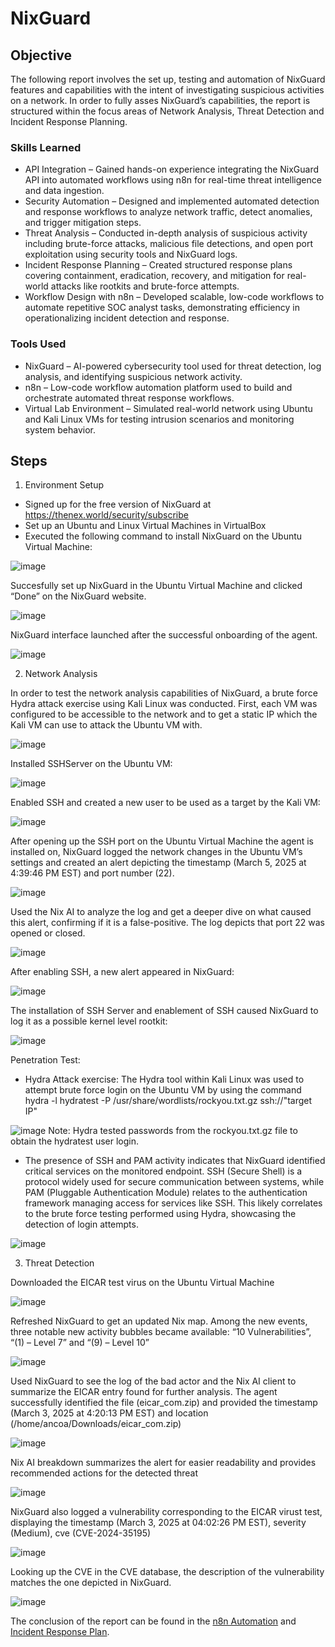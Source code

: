 # NixGuard

## Objective

The following report involves the set up, testing and automation of NixGuard features and capabilities with the intent of investigating suspicious activities on a network. In order to fully asses NixGuard’s capabilities, the report is structured within the focus areas of Network Analysis, Threat Detection and Incident Response Planning.

### Skills Learned

- API Integration – Gained hands-on experience integrating the NixGuard API into automated workflows using n8n for real-time threat intelligence and data ingestion.
- Security Automation – Designed and implemented automated detection and response workflows to analyze network traffic, detect anomalies, and trigger mitigation steps.
- Threat Analysis – Conducted in-depth analysis of suspicious activity including brute-force attacks, malicious file detections, and open port exploitation using security tools and NixGuard logs.
- Incident Response Planning – Created structured response plans covering containment, eradication, recovery, and mitigation for real-world attacks like rootkits and brute-force attempts.
- Workflow Design with n8n – Developed scalable, low-code workflows to automate repetitive SOC analyst tasks, demonstrating efficiency in operationalizing incident detection and response.

### Tools Used

- NixGuard – AI-powered cybersecurity tool used for threat detection, log analysis, and identifying suspicious network activity.
- n8n – Low-code workflow automation platform used to build and orchestrate automated threat response workflows.
- Virtual Lab Environment – Simulated real-world network using Ubuntu and Kali Linux VMs for testing intrusion scenarios and monitoring system behavior.

## Steps
1. Environment Setup
-	Signed up for the free version of NixGuard at https://thenex.world/security/subscribe
-	Set up an Ubuntu and Linux Virtual Machines in VirtualBox
-	Executed the following command to install NixGuard on the Ubuntu Virtual Machine:

![image](https://github.com/user-attachments/assets/984a5dd0-5e08-4db6-8b13-84f8b7c8f4a6)

Succesfully set up NixGuard in the Ubuntu Virtual Machine and clicked “Done” on the NixGuard website.

![image](https://github.com/user-attachments/assets/2a2b4870-a36b-4092-bf34-2692a9770076)

NixGuard interface launched after the successful onboarding of the agent.

![image](https://github.com/user-attachments/assets/0bf92f28-0e14-42ce-b74c-0f1f83b14ad9)

2. Network Analysis

In order to test the network analysis capabilities of NixGuard, a brute force Hydra attack exercise using Kali Linux was conducted. First, each VM was configured to be accessible to the network and to get a static IP which the Kali VM can use to attack the Ubuntu VM with.

![image](https://github.com/user-attachments/assets/e39593d6-d332-46da-bfdb-481e675ff6c6)

Installed SSHServer on the Ubuntu VM:

![image](https://github.com/user-attachments/assets/f7596f69-c94c-4c85-9e5f-c0fd58e6bf49)

Enabled SSH and created a new user to be used as a target by the Kali VM:

![image](https://github.com/user-attachments/assets/046a2b3c-36e7-47d0-b9e4-84df6fd2bec2)

After opening up the SSH port on the Ubuntu Virtual Machine the agent is installed on, NixGuard logged the network changes in the Ubuntu VM’s settings and created an alert depicting the timestamp (March 5, 2025 at 4:39:46 PM EST) and port number (22).

![image](https://github.com/user-attachments/assets/c8122044-3023-43a0-8934-c9ffe38e1361)

Used the Nix AI to analyze the log and get a deeper dive on what caused this alert, confirming if it is a false-positive. The log depicts that port 22 was opened or closed.

![image](https://github.com/user-attachments/assets/eb2b4997-591b-4c3a-affc-1a48e65f4271)

After enabling SSH, a new alert appeared in NixGuard:

![image](https://github.com/user-attachments/assets/152bf315-3e84-4ad4-9ad8-578277c8c894)

The installation of SSH Server and enablement of SSH caused NixGuard to log it as a possible kernel level rootkit:

![image](https://github.com/user-attachments/assets/a96862eb-a824-4c69-9438-3c3c6625ae7c)

Penetration Test:
-	Hydra Attack exercise: The Hydra tool within Kali Linux was used to attempt brute force login on the Ubuntu VM by using the command hydra -l hydratest -P /usr/share/wordlists/rockyou.txt.gz ssh://"target IP"

![image](https://github.com/user-attachments/assets/9cdbbcad-982b-4f29-a753-1f0e8f19cbef)
Note: Hydra tested passwords from the rockyou.txt.gz file to obtain the hydratest user login.

-	The presence of SSH and PAM activity indicates that NixGuard identified critical services on the monitored endpoint. SSH (Secure Shell) is a protocol widely used for secure communication between systems, while PAM (Pluggable Authentication Module) relates to the authentication framework managing access for services like SSH. This likely correlates to the brute force testing performed using Hydra, showcasing the detection of login attempts.

![image](https://github.com/user-attachments/assets/4bafe43d-fd92-4334-b144-cc507361d0c1)

3. Threat Detection

Downloaded the EICAR test virus on the Ubuntu Virtual Machine

![image](https://github.com/user-attachments/assets/be9695df-a14d-43e7-a05d-5534b0c4d9eb)

Refreshed NixGuard to get an updated Nix map. Among the new events, three notable new activity bubbles became available: “10 Vulnerabilities”, “(1) – Level 7” and “(9) – Level 10”

![image](https://github.com/user-attachments/assets/189f39c8-9b63-4ea9-b028-f6fedf0801e0)

Used NixGuard to see the log of the bad actor and the Nix AI client to summarize the EICAR entry found for further analysis. The agent successfully identified the file (eicar_com.zip) and provided the timestamp (March 3, 2025 at 4:20:13 PM EST) and location (/home/ancoa/Downloads/eicar_com.zip)

![image](https://github.com/user-attachments/assets/694844c8-9a5d-4ef5-897d-ef45db571228)

Nix AI breakdown summarizes the alert for easier readability and provides recommended actions for the detected threat

![image](https://github.com/user-attachments/assets/ccfbc95c-8247-4641-9a47-12235090d990)

NixGuard also logged a vulnerability corresponding to the EICAR virust test, displaying the timestamp (March 3, 2025 at 04:02:26 PM EST), severity (Medium), cve (CVE-2024-35195)

![image](https://github.com/user-attachments/assets/c34fc879-6715-48f3-a9f6-c234eb0af514)

Looking up the CVE in the CVE database, the description of the vulnerability matches the one depicted in NixGuard.

![image](https://github.com/user-attachments/assets/5955e1d1-1054-4928-aff5-20eb5ff20d54)

The conclusion of the report can be found in the [n8n Automation](https://github.com/andcoa) and [Incident Response Plan](https://github.com/andcoa).
